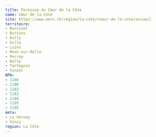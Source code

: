 ```yaml
---
title: Paroisse du Cœur de la Côte
name: Cœur de la Côte
site: https://www.eerv.ch/region/la-cote/coeur-de-la-cote/accueil
territoire:
- Bursinel
- Bursins
- Dully
- Gilly
- Luins
- Mont-sur-Rolle
- Perroy
- Rolle
- Tartegnin
- Vinzel
NPA:
- 1166
- 1180
- 1182
- 1183
- 1184
- 1185
- 1195
meta:
- Le Vernay
- Vincy
region: La Côte
---
```

